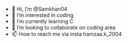- 👋 Hi, I’m @Samkhan04
- 👀 I’m interested in coding 
- 🌱 I’m currently learning C
- 💞️ I’m looking to collaborate on coding area 
- 📫 How to reach me via insta hamzaa.k_2004

<!---
Samkhan04/Samkhan04 is a ✨ special ✨ repository because its `README.md` (this file) appears on your GitHub profile.
You can click the Preview link to take a look at your changes.
--->
